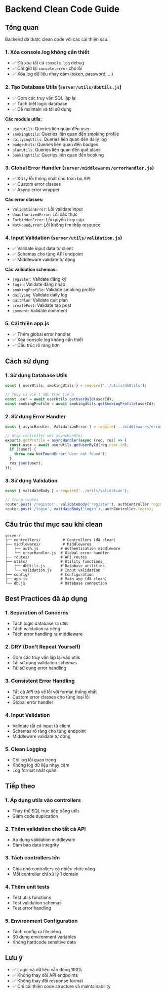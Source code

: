 # Backend Clean Code Guide

## Tổng quan

Backend đã được clean code với các cải thiện sau:

### 1. **Xóa console.log không cần thiết**
- ✅ Đã xóa tất cả `console.log` debug
- ✅ Chỉ giữ lại `console.error` cho lỗi
- ✅ Xóa log dữ liệu nhạy cảm (token, password, ...)

### 2. **Tạo Database Utils (`server/utils/dbUtils.js`)**
- ✅ Gom các truy vấn SQL lặp lại
- ✅ Tách biệt logic database
- ✅ Dễ maintain và tái sử dụng

**Các module utils:**
- `userUtils`: Queries liên quan đến user
- `smokingUtils`: Queries liên quan đến smoking profile
- `dailyLogUtils`: Queries liên quan đến daily log
- `badgeUtils`: Queries liên quan đến badges
- `planUtils`: Queries liên quan đến quit plans
- `bookingUtils`: Queries liên quan đến booking

### 3. **Global Error Handler (`server/middlewares/errorHandler.js`)**
- ✅ Xử lý lỗi thống nhất cho toàn bộ API
- ✅ Custom error classes
- ✅ Async error wrapper

**Các error classes:**
- `ValidationError`: Lỗi validate input
- `UnauthorizedError`: Lỗi xác thực
- `ForbiddenError`: Lỗi quyền truy cập
- `NotFoundError`: Lỗi không tìm thấy resource

### 4. **Input Validation (`server/utils/validation.js`)**
- ✅ Validate input data từ client
- ✅ Schemas cho từng API endpoint
- ✅ Middleware validate tự động

**Các validation schemas:**
- `register`: Validate đăng ký
- `login`: Validate đăng nhập
- `smokingProfile`: Validate smoking profile
- `dailyLog`: Validate daily log
- `quitPlan`: Validate quit plan
- `createPost`: Validate tạo post
- `comment`: Validate comment

### 5. **Cải thiện app.js**
- ✅ Thêm global error handler
- ✅ Xóa console.log không cần thiết
- ✅ Cấu trúc rõ ràng hơn

## Cách sử dụng

### 1. Sử dụng Database Utils

```javascript
const { userUtils, smokingUtils } = require('../utils/dbUtils');

// Thay vì viết SQL trực tiếp
const user = await userUtils.getUserById(userId);
const smokingProfile = await smokingUtils.getSmokingProfile(userId);
```

### 2. Sử dụng Error Handler

```javascript
const { asyncHandler, ValidationError } = require('../middlewares/errorHandler');

// Wrap controller với asyncHandler
exports.getProfile = asyncHandler(async (req, res) => {
  const user = await userUtils.getUserById(req.user.id);
  if (!user) {
    throw new NotFoundError('User not found');
  }
  res.json(user);
});
```

### 3. Sử dụng Validation

```javascript
const { validateBody } = require('../utils/validation');

// Trong routes
router.post('/register', validateBody('register'), authController.register);
router.post('/login', validateBody('login'), authController.login);
```

## Cấu trúc thư mục sau khi clean

```
server/
├── controllers/          # Controllers (đã clean)
├── middlewares/          # Middlewares
│   ├── auth.js          # Authentication middleware
│   └── errorHandler.js  # Global error handler
├── routes/              # API routes
├── utils/               # Utility functions
│   ├── dbUtils.js       # Database utilities
│   └── validation.js    # Input validation
├── config/              # Configuration
├── app.js               # Main app (đã clean)
└── db.js                # Database connection
```

## Best Practices đã áp dụng

### 1. **Separation of Concerns**
- Tách logic database ra utils
- Tách validation ra riêng
- Tách error handling ra middleware

### 2. **DRY (Don't Repeat Yourself)**
- Gom các truy vấn lặp lại vào utils
- Tái sử dụng validation schemas
- Tái sử dụng error handling

### 3. **Consistent Error Handling**
- Tất cả API trả về lỗi với format thống nhất
- Custom error classes cho từng loại lỗi
- Global error handler

### 4. **Input Validation**
- Validate tất cả input từ client
- Schemas rõ ràng cho từng endpoint
- Middleware validate tự động

### 5. **Clean Logging**
- Chỉ log lỗi quan trọng
- Không log dữ liệu nhạy cảm
- Log format nhất quán

## Tiếp theo

### 1. **Áp dụng utils vào controllers**
- Thay thế SQL trực tiếp bằng utils
- Giảm code duplication

### 2. **Thêm validation cho tất cả API**
- Áp dụng validation middleware
- Đảm bảo data integrity

### 3. **Tách controllers lớn**
- Chia nhỏ controllers có nhiều chức năng
- Mỗi controller chỉ xử lý 1 domain

### 4. **Thêm unit tests**
- Test utils functions
- Test validation schemas
- Test error handling

### 5. **Environment Configuration**
- Tách config ra file riêng
- Sử dụng environment variables
- Không hardcode sensitive data

## Lưu ý

- ✅ Logic và dữ liệu vẫn đúng 100%
- ✅ Không thay đổi API endpoints
- ✅ Không thay đổi response format
- ✅ Chỉ cải thiện code structure và maintainability 